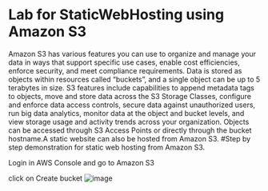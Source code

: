 # Lab for StaticWebHosting using Amazon S3
Amazon S3 has various features you can use to organize and manage your data in ways that support specific use cases, enable cost efficiencies, enforce security, and meet compliance requirements. Data is stored as objects within resources called “buckets”, and a single object can be up to 5 terabytes in size. S3 features include capabilities to append metadata tags to objects, move and store data across the S3 Storage Classes, configure and enforce data access controls, secure data against unauthorized users, run big data analytics, monitor data at the object and bucket levels, and view storage usage and activity trends across your organization. Objects can be accessed through S3 Access Points or directly through the bucket hostname.A static website can also be hosted from Amazon S3.
#Step by step demonstration for static web hosting from Amazon S3.

Login in AWS Console and go to Amazon S3

click on Create bucket
![image](https://github.com/subir15/StaticWebHosting/assets/102404093/43688d81-2578-4b73-b2b4-f65f4a215db7)



